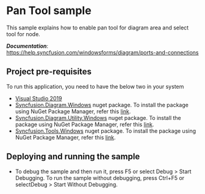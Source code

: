 # Pan Tool sample

This sample explains how to enable pan tool for diagram area and select tool for node.

__*Documentation*__: https://help.syncfusion.com/windowsforms/diagram/ports-and-connections

## Project pre-requisites
To run this application, you need to have the below two in your system

* [Visual Studio 2019](https://www.visualstudio.com/wpf-vs)
* [Syncfusion.Diagram.Windows](https://www.nuget.org/packages/Syncfusion.Diagram.Windows/) nuget package. To install the package using NuGet Package Manager, refer this [link](https://docs.microsoft.com/en-us/nuget/quickstart/install-and-use-a-package-in-visual-studio#nuget-package-manager).
* [Syncfusion.Diagram.Utility.Windows](https://www.nuget.org/packages/Syncfusion.Diagram.Utility.Windows/) nuget package. To install the package using NuGet Package Manager, refer this [link](https://docs.microsoft.com/en-us/nuget/quickstart/install-and-use-a-package-in-visual-studio#nuget-package-manager).
* [Syncfusion.Tools.Windows](https://www.nuget.org/packages/Syncfusion.Tools.Windows/) nuget package. To install the package using NuGet Package Manager, refer this [link](https://docs.microsoft.com/en-us/nuget/quickstart/install-and-use-a-package-in-visual-studio#nuget-package-manager).

## Deploying and running the sample
* To debug the sample and then run it, press F5 or select Debug > Start Debugging. To run the sample without debugging, press Ctrl+F5 or selectDebug > Start Without Debugging.
